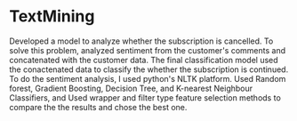 # TextMining

Developed a model to analyze whether the subscription is cancelled. To solve this problem, analyzed sentiment from the customer's comments and concatenated with the customer data. The final classification model used the conactenated data to classify the whether the subscription is continued. To do the sentiment analysis, I used python's NLTK platform. Used Random forest, Gradient Boosting, Decision Tree, and K-nearest Neighbour Classifiers, and Used wrapper and filter type feature selection methods to compare the the results and chose the best one.
